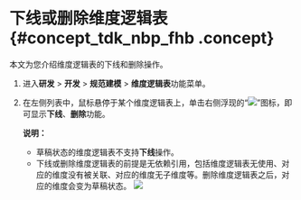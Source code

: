 # 下线或删除维度逻辑表 {#concept_tdk_nbp_fhb .concept}

本文为您介绍维度逻辑表的下线和删除操作。

1.  进入**研发** \> **开发** \> **规范建模** \> **维度逻辑表**功能菜单。
2.  在左侧列表中，鼠标悬停于某个维度逻辑表上，单击右侧浮现的“![](http://static-aliyun-doc.oss-cn-hangzhou.aliyuncs.com/assets/img/149433/155599246241498_zh-CN.png)”图标，即可显示**下线**、**删除**功能。

    **说明：** 

    -   草稿状态的维度逻辑表不支持**下线**操作。
    -   下线或删除维度逻辑表的前提是无依赖引用，包括维度逻辑表无使用、对应的维度没有被关联、对应的维度无子维度等。删除维度逻辑表之后，对应的维度会变为草稿状态。
    ![](http://static-aliyun-doc.oss-cn-hangzhou.aliyuncs.com/assets/img/150111/155599246241740_zh-CN.png)


